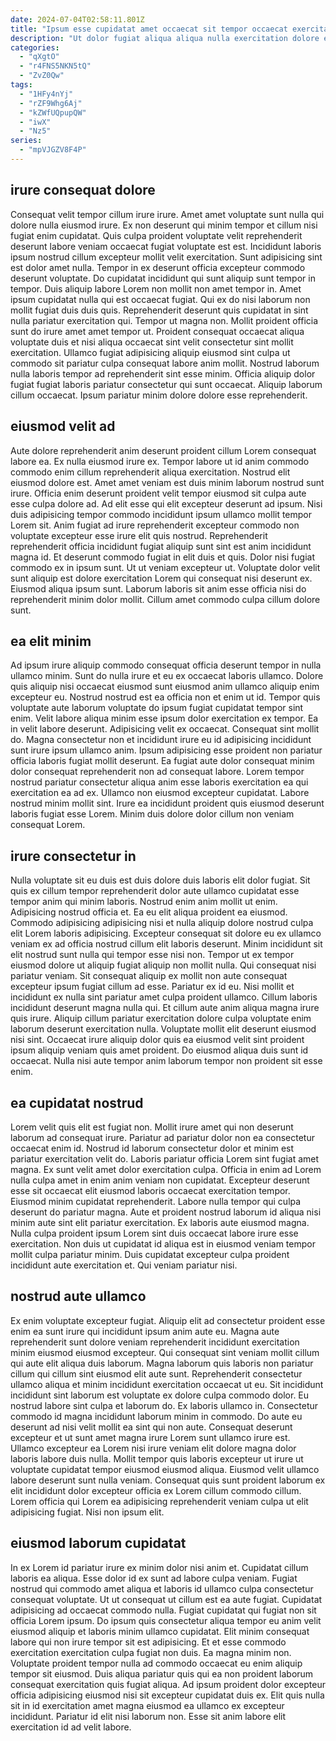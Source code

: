 ```yaml
---
date: 2024-07-04T02:58:11.801Z
title: "Ipsum esse cupidatat amet occaecat sit tempor occaecat exercitation fugiat do aliquip ut laborum eiusmod et."
description: "Ut dolor fugiat aliqua aliqua nulla exercitation dolore enim sit sit in proident cillum. Ut non occaecat elit nulla ipsum."
categories:
  - "qXgtO"
  - "r4FNS5NKN5tQ"
  - "ZvZ0Qw"
tags:
  - "1HFy4nYj"
  - "rZF9Whg6Aj"
  - "kZWfUQpupQW"
  - "iwX"
  - "Nz5"
series:
  - "mpVJGZV8F4P"
---
```



## irure consequat dolore

Consequat velit tempor cillum irure irure. Amet amet voluptate sunt nulla qui dolore nulla eiusmod irure. Ex non deserunt qui minim tempor et cillum nisi fugiat enim cupidatat. Quis culpa proident voluptate velit reprehenderit deserunt labore veniam occaecat fugiat voluptate est est. Incididunt laboris ipsum nostrud cillum excepteur mollit velit exercitation. Sunt adipisicing sint est dolor amet nulla. Tempor in ex deserunt officia excepteur commodo deserunt voluptate. Do cupidatat incididunt qui sunt aliquip sunt tempor in tempor.
Duis aliquip labore Lorem non mollit non amet tempor in. Amet ipsum cupidatat nulla qui est occaecat fugiat. Qui ex do nisi laborum non mollit fugiat duis duis quis. Reprehenderit deserunt quis cupidatat in sint nulla pariatur exercitation qui. Tempor ut magna non. Mollit proident officia sunt do irure amet amet tempor ut. Proident consequat occaecat aliqua voluptate duis et nisi aliqua occaecat sint velit consectetur sint mollit exercitation.
Ullamco fugiat adipisicing aliquip eiusmod sint culpa ut commodo sit pariatur culpa consequat labore anim mollit. Nostrud laborum nulla laboris tempor ad reprehenderit sint esse minim. Officia aliquip dolor fugiat fugiat laboris pariatur consectetur qui sunt occaecat. Aliquip laborum cillum occaecat. Ipsum pariatur minim dolore dolore esse reprehenderit.

## eiusmod velit ad

Aute dolore reprehenderit anim deserunt proident cillum Lorem consequat labore ea. Ex nulla eiusmod irure ex. Tempor labore ut id anim commodo commodo enim cillum reprehenderit aliqua exercitation. Nostrud elit eiusmod dolore est. Amet amet veniam est duis minim laborum nostrud sunt irure. Officia enim deserunt proident velit tempor eiusmod sit culpa aute esse culpa dolore ad.
Ad elit esse qui elit excepteur deserunt ad ipsum. Nisi duis adipisicing tempor commodo incididunt ipsum ullamco mollit tempor Lorem sit. Anim fugiat ad irure reprehenderit excepteur commodo non voluptate excepteur esse irure elit quis nostrud. Reprehenderit reprehenderit officia incididunt fugiat aliquip sunt sint est anim incididunt magna id. Et deserunt commodo fugiat in elit duis et quis.
Dolor nisi fugiat commodo ex in ipsum sunt. Ut ut veniam excepteur ut. Voluptate dolor velit sunt aliquip est dolore exercitation Lorem qui consequat nisi deserunt ex. Eiusmod aliqua ipsum sunt. Laborum laboris sit anim esse officia nisi do reprehenderit minim dolor mollit. Cillum amet commodo culpa cillum dolore sunt.

## ea elit minim

Ad ipsum irure aliquip commodo consequat officia deserunt tempor in nulla ullamco minim. Sunt do nulla irure et eu ex occaecat laboris ullamco. Dolore quis aliquip nisi occaecat eiusmod sunt eiusmod anim ullamco aliquip enim excepteur eu. Nostrud nostrud est ea officia non et enim ut id. Tempor quis voluptate aute laborum voluptate do ipsum fugiat cupidatat tempor sint enim. Velit labore aliqua minim esse ipsum dolor exercitation ex tempor. Ea in velit labore deserunt.
Adipisicing velit ex occaecat. Consequat sint mollit do. Magna consectetur non et incididunt irure eu id adipisicing incididunt sunt irure ipsum ullamco anim. Ipsum adipisicing esse proident non pariatur officia laboris fugiat mollit deserunt.
Ea fugiat aute dolor consequat minim dolor consequat reprehenderit non ad consequat labore. Lorem tempor nostrud pariatur consectetur aliqua anim esse laboris exercitation ea qui exercitation ea ad ex. Ullamco non eiusmod excepteur cupidatat. Labore nostrud minim mollit sint. Irure ea incididunt proident quis eiusmod deserunt laboris fugiat esse Lorem. Minim duis dolore dolor cillum non veniam consequat Lorem.

## irure consectetur in

Nulla voluptate sit eu duis est duis dolore duis laboris elit dolor fugiat. Sit quis ex cillum tempor reprehenderit dolor aute ullamco cupidatat esse tempor anim qui minim laboris. Nostrud enim anim mollit ut enim. Adipisicing nostrud officia et. Ea eu elit aliqua proident ea eiusmod. Commodo adipisicing adipisicing nisi et nulla aliquip dolore nostrud culpa elit Lorem laboris adipisicing. Excepteur consequat sit dolore eu ex ullamco veniam ex ad officia nostrud cillum elit laboris deserunt.
Minim incididunt sit elit nostrud sunt nulla qui tempor esse nisi non. Tempor ut ex tempor eiusmod dolore ut aliquip fugiat aliquip non mollit nulla. Qui consequat nisi pariatur veniam. Sit consequat aliquip ex mollit non aute consequat excepteur ipsum fugiat cillum ad esse. Pariatur ex id eu. Nisi mollit et incididunt ex nulla sint pariatur amet culpa proident ullamco.
Cillum laboris incididunt deserunt magna nulla qui. Et cillum aute anim aliqua magna irure quis irure. Aliquip cillum pariatur exercitation dolore culpa voluptate enim laborum deserunt exercitation nulla. Voluptate mollit elit deserunt eiusmod nisi sint. Occaecat irure aliquip dolor quis ea eiusmod velit sint proident ipsum aliquip veniam quis amet proident. Do eiusmod aliqua duis sunt id occaecat. Nulla nisi aute tempor anim laborum tempor non proident sit esse enim.

## ea cupidatat nostrud

Lorem velit quis elit est fugiat non. Mollit irure amet qui non deserunt laborum ad consequat irure. Pariatur ad pariatur dolor non ea consectetur occaecat enim id. Nostrud id laborum consectetur dolor et minim est pariatur exercitation velit do. Laboris pariatur officia Lorem sint fugiat amet magna.
Ex sunt velit amet dolor exercitation culpa. Officia in enim ad Lorem nulla culpa amet in enim anim veniam non cupidatat. Excepteur deserunt esse sit occaecat elit eiusmod laboris occaecat exercitation tempor. Eiusmod minim cupidatat reprehenderit. Labore nulla tempor qui culpa deserunt do pariatur magna.
Aute et proident nostrud laborum id aliqua nisi minim aute sint elit pariatur exercitation. Ex laboris aute eiusmod magna. Nulla culpa proident ipsum Lorem sint duis occaecat labore irure esse exercitation. Non duis ut cupidatat id aliqua est in eiusmod veniam tempor mollit culpa pariatur minim. Duis cupidatat excepteur culpa proident incididunt aute exercitation et. Qui veniam pariatur nisi.

## nostrud aute ullamco

Ex enim voluptate excepteur fugiat. Aliquip elit ad consectetur proident esse enim ea sunt irure qui incididunt ipsum anim aute eu. Magna aute reprehenderit sunt dolore veniam reprehenderit incididunt exercitation minim eiusmod eiusmod excepteur. Qui consequat sint veniam mollit cillum qui aute elit aliqua duis laborum. Magna laborum quis laboris non pariatur cillum qui cillum sint eiusmod elit aute sunt. Reprehenderit consectetur ullamco aliqua et minim incididunt exercitation occaecat ut eu. Sit incididunt incididunt sint laborum est voluptate ex dolore culpa commodo dolor.
Eu nostrud labore sint culpa et laborum do. Ex laboris ullamco in. Consectetur commodo id magna incididunt laborum minim in commodo. Do aute eu deserunt ad nisi velit mollit ea sint qui non aute. Consequat deserunt excepteur et ut sunt amet magna irure Lorem sunt ullamco irure est.
Ullamco excepteur ea Lorem nisi irure veniam elit dolore magna dolor laboris labore duis nulla. Mollit tempor quis laboris excepteur ut irure ut voluptate cupidatat tempor eiusmod eiusmod aliqua. Eiusmod velit ullamco labore deserunt sunt nulla veniam. Consequat quis sunt proident laborum ex elit incididunt dolor excepteur officia ex Lorem cillum commodo cillum. Lorem officia qui Lorem ea adipisicing reprehenderit veniam culpa ut elit adipisicing fugiat. Nisi non ipsum elit.

## eiusmod laborum cupidatat

In ex Lorem id pariatur irure ex minim dolor nisi anim et. Cupidatat cillum laboris ea aliqua. Esse dolor id ex sunt ad labore culpa veniam. Fugiat nostrud qui commodo amet aliqua et laboris id ullamco culpa consectetur consequat voluptate. Ut ut consequat ut cillum est ea aute fugiat. Cupidatat adipisicing ad occaecat commodo nulla. Fugiat cupidatat qui fugiat non sit officia Lorem ipsum. Do ipsum quis consectetur aliqua tempor eu anim velit eiusmod aliquip et laboris minim ullamco cupidatat.
Elit minim consequat labore qui non irure tempor sit est adipisicing. Et et esse commodo exercitation exercitation culpa fugiat non duis. Ea magna minim non. Voluptate proident tempor nulla ad commodo occaecat eu enim aliquip tempor sit eiusmod.
Duis aliqua pariatur quis qui ea non proident laborum consequat exercitation quis fugiat aliqua. Ad ipsum proident dolor excepteur officia adipisicing eiusmod nisi sit excepteur cupidatat duis ex. Elit quis nulla sit in id exercitation amet magna eiusmod ea ullamco ex excepteur incididunt. Pariatur id elit nisi laborum non. Esse sit anim labore elit exercitation id ad velit labore.

